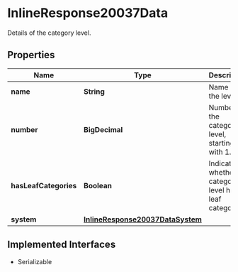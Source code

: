 

# InlineResponse20037Data

Details of the category level.

## Properties

Name | Type | Description | Notes
------------ | ------------- | ------------- | -------------
**name** | **String** | Name of the level. |  [optional]
**number** | **BigDecimal** | Number of the category level, starting with 1. |  [optional]
**hasLeafCategories** | **Boolean** | Indicates whether the category level has leaf categories. |  [optional]
**system** | [**InlineResponse20037DataSystem**](InlineResponse20037DataSystem.md) |  |  [optional]


## Implemented Interfaces

* Serializable


